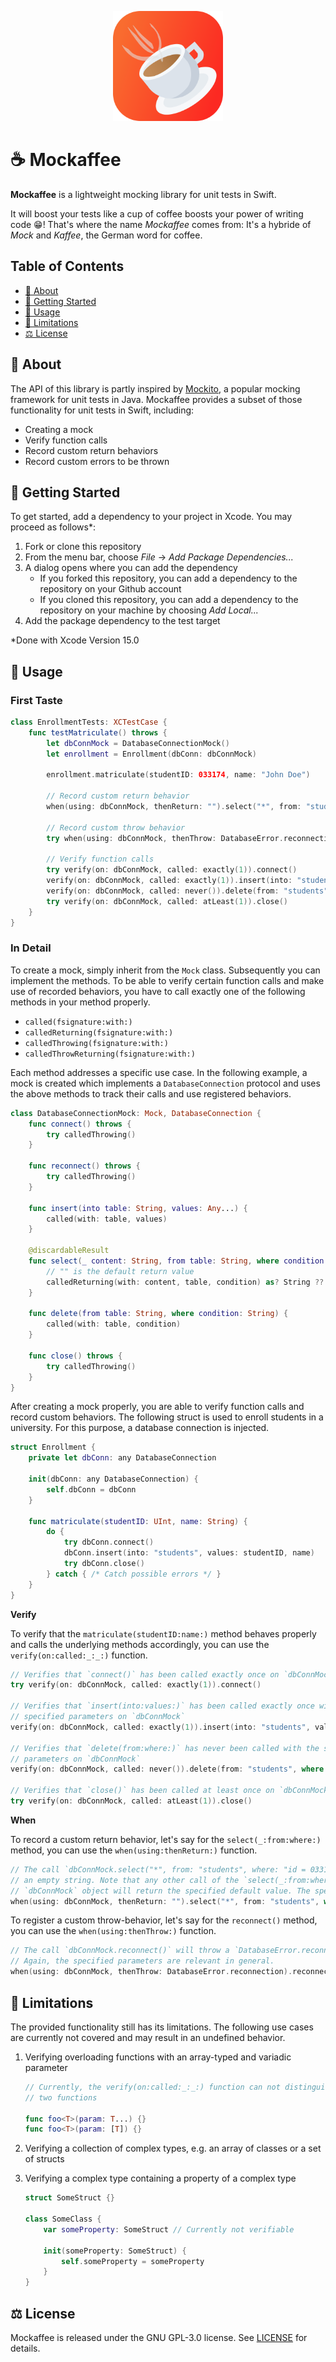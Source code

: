 <p align="center">
  <img src="Mockaffee.svg" alt="Mockaffee" width="176">  
</p>

# ☕️ Mockaffee

**Mockaffee** is a lightweight mocking library for unit tests in Swift.

It will boost your tests like a cup of coffee boosts your power of writing code 😁!
That's where the name *Mockaffee* comes from: It's a hybride of *Mock* and *Kaffee*, the
German word for coffee.

## Table of Contents

- [🎯 About](#about)
- [🚀 Getting Started](#getting_started)
- [💫 Usage](#usage)
- [🚫 Limitations](#limitations)
- [⚖️ License](#license)

<div id="about"/>

## 🎯 About

The API of this library is partly inspired by [Mockito](https://github.com/mockito/mockito), 
a popular mocking framework for unit tests in Java. Mockaffee provides a subset of those
functionality for unit tests in Swift, including:

- Creating a mock
- Verify function calls
- Record custom return behaviors
- Record custom errors to be thrown

<div id="getting_started"/>

## 🚀 Getting Started

To get started, add a dependency to your project in Xcode. You may proceed as follows\*:

1. Fork or clone this repository
2. From the menu bar, choose *File* &#8594; *Add Package Dependencies...*
3. A dialog opens where you can add the dependency
    - If you forked this repository, you can add a dependency to the repository on your 
      Github account
    - If you cloned this repository, you can add a dependency to the repository on your
      machine by choosing *Add Local...*
4. Add the package dependency to the test target

\*Done with Xcode Version 15.0

<div id="usage"/>

## 💫 Usage

### First Taste

```swift
class EnrollmentTests: XCTestCase {
    func testMatriculate() throws {
        let dbConnMock = DatabaseConnectionMock()
        let enrollment = Enrollment(dbConn: dbConnMock)
        
        enrollment.matriculate(studentID: 033174, name: "John Doe")
        
        // Record custom return behavior
        when(using: dbConnMock, thenReturn: "").select("*", from: "students", where: "id = 033174")
        
        // Record custom throw behavior
        try when(using: dbConnMock, thenThrow: DatabaseError.reconnection).reconnect()
        
        // Verify function calls
        try verify(on: dbConnMock, called: exactly(1)).connect()
        verify(on: dbConnMock, called: exactly(1)).insert(into: "students", values: 033174, "John Doe")
        verify(on: dbConnMock, called: never()).delete(from: "students", where: "id = 033174")
        try verify(on: dbConnMock, called: atLeast(1)).close()
    }
}
```

### In Detail

To create a mock, simply inherit from the `Mock` class. Subsequently you can implement the
methods. To be able to verify certain function calls and make use of recorded behaviors,
you have to call exactly one of the following methods in your method properly.

- `called(fsignature:with:)`
- `calledReturning(fsignature:with:)`
- `calledThrowing(fsignature:with:)`
- `calledThrowReturning(fsignature:with:)`

Each method addresses a specific use case. In the following example, a mock is created 
which implements a `DatabaseConnection` protocol and uses the above methods to track their 
calls and use registered behaviors.

```swift
class DatabaseConnectionMock: Mock, DatabaseConnection {
    func connect() throws {
        try calledThrowing()
    }
    
    func reconnect() throws {
        try calledThrowing()
    }
    
    func insert(into table: String, values: Any...) {
        called(with: table, values)
    }
    
    @discardableResult
    func select(_ content: String, from table: String, where condition: String) -> String {
        // "" is the default return value
        calledReturning(with: content, table, condition) as? String ?? ""
    }
    
    func delete(from table: String, where condition: String) {
        called(with: table, condition)
    }
    
    func close() throws {
        try calledThrowing()
    }
}
```

After creating a mock properly, you are able to verify function calls and record
custom behaviors. The following struct is used to enroll students in a university. For 
this purpose, a database connection is injected.

```swift
struct Enrollment {
    private let dbConn: any DatabaseConnection
    
    init(dbConn: any DatabaseConnection) {
        self.dbConn = dbConn
    }
    
    func matriculate(studentID: UInt, name: String) {
        do {
            try dbConn.connect()
            dbConn.insert(into: "students", values: studentID, name)
            try dbConn.close()
        } catch { /* Catch possible errors */ }
    }
}
```

**Verify**

To verify that the `matriculate(studentID:name:)` method behaves properly and calls the 
underlying methods accordingly, you can use the `verify(on:called:_:_:)` function.

```swift
// Verifies that `connect()` has been called exactly once on `dbConnMock`
try verify(on: dbConnMock, called: exactly(1)).connect()

// Verifies that `insert(into:values:)` has been called exactly once with the
// specified parameters on `dbConnMock`
verify(on: dbConnMock, called: exactly(1)).insert(into: "students", values: 033174, "John Doe")

// Verifies that `delete(from:where:)` has never been called with the specified
// parameters on `dbConnMock`
verify(on: dbConnMock, called: never()).delete(from: "students", where: "id = 033174")

// Verifies that `close()` has been called at least once on `dbConnMock`
try verify(on: dbConnMock, called: atLeast(1)).close()
```

**When**

To record a custom return behavior, let's say for the `select(_:from:where:)`
method, you can use the `when(using:thenReturn:)` function.

```swift
// The call `dbConnMock.select("*", from: "students", where: "id = 033174")` will return 
// an empty string. Note that any other call of the `select(_:from:where:)` method on the 
// `dbConnMock` object will return the specified default value. The specified parameters are relevant.
when(using: dbConnMock, thenReturn: "").select("*", from: "students", where: "id = 033174")
```

To register a custom throw-behavior, let's say for the `reconnect()` method, you can use
the `when(using:thenThrow:)` function.

```swift
// The call `dbConnMock.reconnect()` will throw a `DatabaseError.reconnection` error.
// Again, the specified parameters are relevant in general.
when(using: dbConnMock, thenThrow: DatabaseError.reconnection).reconnect()
```

<div id="limitations"/>

## 🚫 Limitations

The provided functionality still has its limitations. The following use cases are 
currently not covered and may result in an undefined behavior.

1. Verifying overloading functions with an array-typed and variadic parameter

    ```swift
    // Currently, the verify(on:called:_:_:) function can not distinguish between the following 
    // two functions  
    
    func foo<T>(param: T...) {}
    func foo<T>(param: [T]) {}
    ```
    
2. Verifying a collection of complex types, e.g. an array of classes or a set of structs

3. Verifying a complex type containing a property of a complex type

    ```swift
    struct SomeStruct {}
    
    class SomeClass {
        var someProperty: SomeStruct // Currently not verifiable
        
        init(someProperty: SomeStruct) {
            self.someProperty = someProperty
        }
    }
    ```

<div id="license"/>

## ⚖️ License

Mockaffee is released under the GNU GPL-3.0 license. See [LICENSE](LICENSE) for details.
